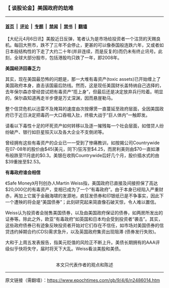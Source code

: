 ### 【 谈股论金】美国政府的劫难

---

#### [首页](../../../..?n2486014) &nbsp;|&nbsp; [评论](../../../../../epoch-comment?n2486014) &nbsp;|&nbsp; [专题](../../../../../epoch-special?n2486014) &nbsp;|&nbsp; [禁闻](../../../../../epoch-news?n2486014) &nbsp;|&nbsp; [禁书](../../../../../books?n2486014) &nbsp;|&nbsp; [翻墙](https://github.com/gfw-breaker/nogfw/blob/master/README.md?n2486014)


<div class="post_content" id="artbody" itemprop="articleBody">
 <!-- article content begin -->
 <p>
  【大纪元4月6日讯】美股近日反弹，笔者认为是市场给投资者一个沽货的天赐良机。每回大熊市，跌不了三年不会停止，更甚的可以像泰国般连跌六年，又或者如日本般结构性的下走了大约二十年(并非连续，而是反复的)而仍未有终止讯号。此刻，全球大部分股市，包括港股均只跌了一年，即2008年。
 </p>
 <p>
  <b>
   美国经济回春乏力
  </b>
 </p>
 <p>
  其实，现在美国最恐怖的问题是，那一大堆有毒资产(toxic assets)已开始缠上了美国政府本身，直击该国最后防线。然而，这是现任美国财长盖特纳自己选择的，去年保尔森亦曾经尝试把有毒资产“揽上身”，但最后还是决定放弃兵行险着。明显的，保尔森知道再走半步便是万丈深渊，因而悬崖勒马。
 </p>
 <p>
  整个信贷危机以迅雷不及掩耳的速度由次按爆煲一直蔓延至政府层面，全因美国政府已于近日决定把毒药一大口吞咽入肚，终极大战于“巨人体内”一触即发。
 </p>
 <p>
  请看以下毒性十足的坏死资产如何转移以及逐一摧残每一个社会层面，如借贷人纷纷破产、银行如巨星殒灭以及各大企业不支倒闭等。
 </p>
 <p>
  曾经拥有这些有毒资产的企业已一一受到了惨痛教训，如按揭公司Countrywide在07-08年的股价由$45(美元，同下)狂泻至$4.25，而房利美则由$70一直如瀑布般跌至11月底的$0.3。美银在收购Countrywide后好几个月，股价插水式的由$39重挫至$2.53。
 </p>
 <p>
  <b>
   有毒政府谁会相信
  </b>
 </p>
 <p>
  《Safe Money》月刊创办人Martin Weiss指，美国政府已直接及间接担保了高达$20,000亿的有毒资产，变相已成为了一个“有毒政府”。由于本身已经陷入严重财赤，再加上它属于金融海啸的发源地，疯狂发债券和印银纸已是不争事实，因此下一个遭殃的将会是“美国债券”；此刻研究起来简直像石破天惊，令人难以置信。
 </p>
 <p>
  Weiss认为投资者会抛售美国债券，以及由美国政府保证的债券，如两房所发出的证券等。除此之外，欧亚“有毒政府”如英国和日本均会受到投资者“袭击”。其实，这些政府债券已有迹象反映投资者开始对它们存在不信任，如市场对美国债券的信贷违约掉期合约(CDS)需求急升，以及英国政府集资出现阻滞 (债券发行失败)。
 </p>
 <p>
  大和于上周五发表报告，指美元贬值的风险正不断上升。美债长期拥有的AAA评级似乎快将失守，届时将天下大乱。Weiss看淡美股和美债。
  <font color="#ffffff">
   (http://www.dajiyuan.com)
  </font>
  <br/>
  <center>
   <font class="GY13">
    本文只代表作者的观点和陈述
   </font>
  </center>
 </p>
 <!-- article content end -->
 <div id="below_article_ad">
 </div>
</div>


---

原文链接（需翻墙）：https://www.epochtimes.com/gb/9/4/6/n2486014.htm